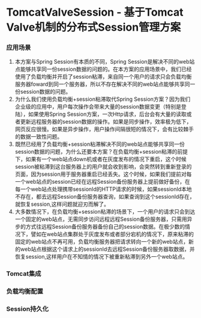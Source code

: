 # TomcatValveSession - 基于Tomcat Valve机制的分布式Session管理方案


### 应用场景
1. 本方案与Spring Session有本质的不同，Spring Session是解决不同的web站点能够共享同一份session数据的问题的。在本方案的应用场景中，我们已经使用了负载均衡并开启了session粘滞，来自同一个用户的请求只会负载均衡服务器foward到同一个服务器，所以不存在解决不同的web站点能够共享同一份session数据的问题。
2. 为什么我们使用负载均衡+session粘滞取代Spring Session方案？因为我们企业级的应用中，用户每次操作会带来大量的session数据变更（特别是登陆），如果使用Spring Session方案，一次Http请求，后台会有大量的读取或者更新远程服务器的session数据的操作。如果是同步操作，效率极为低下，网页反应很慢。如果是异步操作，用户操作间隔很短的情况下，会有比较棘手的数据一致性问题。
3. 既然已经用了负载均衡+session粘滞解决不同的web站点能够共享同一份session数据的问题，为什么还要本方案？在负载均衡+session粘滞的前提下，如果有一个web站点down机或者在灰度发布的情况下重启，这个时候session被粘滞到这台服务器上的用户就会收到影响，会突然转到重新登录的页面，因为session用于服务器重启已经丢失。这个时候，如果我们提前对每一个web站点的session已经在远程Session备份服务器上提前做好备份，在每一个web站点处理携带sessionId的HTTP请求的时候，如果sessionId本地不存在，都去远程Session备份服务器查询，如果查询到这个sessionId存在，就恢复session,这样问题就迎刃而解了。
4. 大多数情况下，在负载均衡+session粘滞的场景下，一个用户的请求只会到达一个固定的web站点，无需同步访问远程远程Session备份服务器，只需用异步的方式往远程Session备份服务器备份自己的session数据。在极少数的情况下，譬如在web站点集群处于灰度发布或者部分宕机的情况下，原来粘滞的固定的web站点不再可用，负载均衡服务器把请求转向一个新的web站点，新的web站点根据这个请求上的sessionId去远程Session备份服务器取数据，并恢复session,这样用户在不知情的情况下被重新粘滞到另外一个web站点。

### Tomcat集成

### 负载均衡配置

### Session持久化

